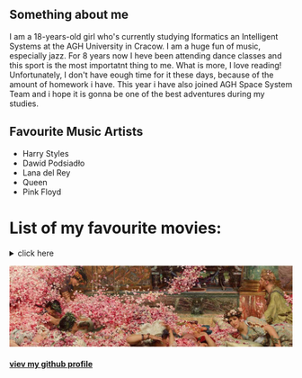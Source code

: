 ## Something about me 
I am a 18-years-old girl who's currently studying Iformatics an Intelligent Systems at the AGH University in Cracow. I am a huge fun of music, especially jazz. For 8 years now I heve been attending dance classes and this sport is the most importatnt thing to me. What is more, I love reading! Unfortunately, I don't have eough time for it these days, because of the amount of homework i have. This year i have also joined AGH Space System Team and i hope it is gonna be one of the best adventures during my studies.

## Favourite Music Artists
- Harry Styles
- Dawid Podsiadło
- Lana del Rey
- Queen 
- Pink Floyd

# List of my favourite movies:
<details>
  <summary>click here</summary>
   - "The Shawshank Redemption" Frank Darabont,
   - "Interstellar", 
   - "Forest Gump" Robert Zemeckis,
   - "The Green Mile" Frank Darabont,
   - "Schindler's list" Steven Spielberg,
  </details>
  
  
  ![](https://raw.githubusercontent.com/martynabaran/martynabaran.github.io/main/zdj3.jpg)
  

#### [viev my github profile](https://github.com/martynabaran)
  

